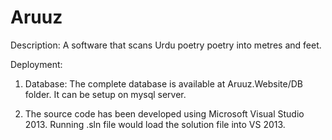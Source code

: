 # Aruuz

Description:
A software that scans Urdu poetry poetry into metres and feet.   

Deployment: 
1. Database: The complete database is available at Aruuz.Website/DB folder. It can be setup on mysql server. 

2. The source code has been developed using Microsoft Visual Studio 2013. Running .sln file would load the solution file into VS 2013. 
